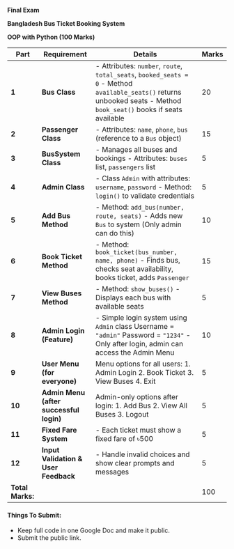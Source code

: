 **Final Exam**

**Bangladesh Bus Ticket Booking System** 

**OOP with Python 										       (100 Marks)**

| Part | Requirement | Details | Marks |
| ----- | ----- | ----- | ----- |
| **1** | **Bus Class** | \- Attributes: `number`, `route`, `total_seats`, `booked_seats = 0` \- Method `available_seats()` returns unbooked seats \- Method `book_seat()` books if seats available | 20 |
| **2** | **Passenger Class** | \- Attributes: `name`, `phone`, `bus` (reference to a `Bus` object) | 15 |
| **3** | **BusSystem Class** | \- Manages all buses and bookings \- Attributes: `buses` list, `passengers` list | 5 |
| **4** | **Admin Class**  | \- Class `Admin` with attributes: `username`, `password` \- Method: `login()` to validate credentials | 5 |
| **5** | **Add Bus Method** | \- Method: `add_bus(number, route, seats)` \- Adds new `Bus` to system (Only admin can do this) | 10 |
| **6** | **Book Ticket Method** | \- Method: `book_ticket(bus_number, name, phone)` \- Finds bus, checks seat availability, books ticket, adds `Passenger` | 15 |
| **7** | **View Buses Method** | \- Method: `show_buses()` \- Displays each bus with available seats | 5 |
| **8** | **Admin Login (Feature)** | \- Simple login system using `Admin` class Username \= `"admin"` Password \= `"1234"` \- Only after login, admin can access the Admin Menu | 10 |
| **9** | **User Menu (for everyone)** | Menu options for all users: 1\. Admin Login 2\. Book Ticket 3\. View Buses 4\. Exit | 5 |
| **10** | **Admin Menu (after successful login)** | Admin-only options after login: 1\. Add Bus 2\. View All Buses 3\. Logout | 5 |
| **11** | **Fixed Fare System** | \- Each ticket must show a fixed fare of ৳500 | 5 |
| **12** | **Input Validation & User Feedback** | \- Handle invalid choices and show clear prompts and messages | 5 |
| **Total Marks:** |  |  | 100 |

#### **Things To Submit:**

* Keep full code in one Google Doc and make it public.  
* Submit the public link.